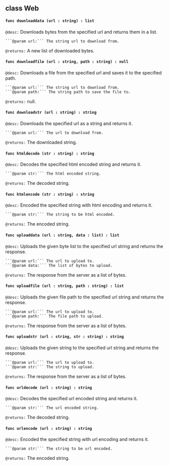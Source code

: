 ## class Web

#### ```func downloaddata (url : string) : list```


```@desc:``` Downloads bytes from the specified url and returns them in a list.

	```@param url:``` The string url to download from.
```@returns:``` A new list of downloaded bytes.

#### ```func downloadfile (url : string, path : string) : null```


```@desc:``` Downloads a file from the specified url and saves it to the specified path.

	```@param url:``` The string url to download from.
	```@param path:``` The string path to save the file to.
```@returns:``` null.

#### ```func downloadstr (url : string) : string```


```@desc:``` Downloads the specified url as a string and returns it.

	```@param url:``` The url to download from.
```@returns:``` The downloaded string.

#### ```func htmldecode (str : string) : string```


```@desc:``` Decodes the specified html encoded string and returns it.

	```@param str:``` The html encoded string.
```@returns:``` The decoded string.

#### ```func htmlencode (str : string) : string```


```@desc:``` Encoded the specified string with html encoding and returns it.

	```@param str:``` The string to be html encoded.
```@returns:``` The encoded string.

#### ```func uploaddata (url : string, data : list) : list```


```@desc:``` Uploads the given byte list to the specified url string and returns the response.

	```@param url:``` The url to upload to.
	```@param data:``` The list of bytes to upload.
```@returns:``` The response from the server as a list of bytes.

#### ```func uploadfile (url : string, path : string) : list```


```@desc:``` Uploads the given file path to the specified url string and returns the response.

	```@param url:``` The url to upload to.
	```@param path:``` The file path to upload.
```@returns:``` The response from the server as a list of bytes.

#### ```func uploadstr (url : string, str : string) : string```


```@desc:``` Uploads the given string to the specified url string and returns the response.

	```@param url:``` The url to upload to.
	```@param str:``` The string to upload.
```@returns:``` The response from the server as a list of bytes.

#### ```func urldecode (url : string) : string```


```@desc:``` Decodes the specified url encoded string and returns it.

	```@param str:``` The url encoded string.
```@returns:``` The decoded string.

#### ```func urlencode (url : string) : string```


```@desc:``` Encoded the specified string with url encoding and returns it.

	```@param str:``` The string to be url encoded.
```@returns:``` The encoded string.

